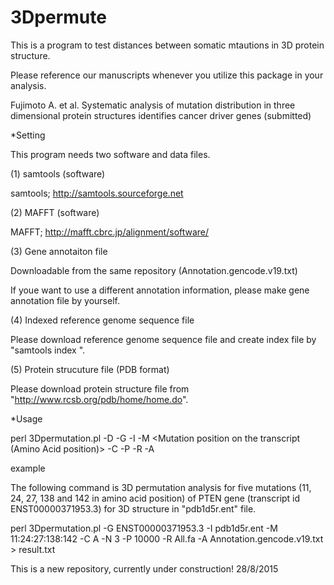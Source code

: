 # 3Dpermute
This is a program to test distances between somatic mtautions in 3D protein structure.

Please reference our manuscripts whenever you utilize this package in your analysis.

Fujimoto A. et al. Systematic analysis of mutation distribution in three dimensional protein structures identifies cancer driver genes (submitted)

*Setting

This program needs two software and data files.

(1) samtools (software)

samtools; http://samtools.sourceforge.net


(2) MAFFT (software)

MAFFT; http://mafft.cbrc.jp/alignment/software/


(3) Gene annotaiton file

Downloadable from the same repository (Annotation.gencode.v19.txt)

If youe want to use a different annotation information, please make gene annotation file by yourself.

(4) Indexed reference genome sequence file

Please download reference genome sequence file and create index file by "samtools index <reference genome sequence file>".

(5) Protein strucuture file (PDB format)

Please download protein structure file from "http://www.rcsb.org/pdb/home/home.do".


*Usage

perl 3Dpermutation.pl -D -G <Transcript ID> -I <PDB file>  -M <Mutation position on the transcript (Amino Acid position)> -C <Chain of PDB> -P <Number of permutation> -R <Reference genome sequence file> -A <Gene annotaiton file>

example

The following command is 3D permutation analysis for five mutations (11, 24, 27, 138 and 142 in amino acid position) of PTEN gene (transcript id ENST00000371953.3) for 3D structure in "pdb1d5r.ent" file.

perl 3Dpermutation.pl -G ENST00000371953.3 -I pdb1d5r.ent  -M 11:24:27:138:142 -C A -N 3 -P 10000 -R All.fa -A Annotation.gencode.v19.txt > result.txt

This is a new repository, currently under construction!
28/8/2015

